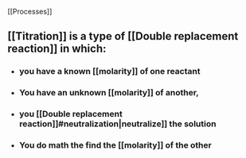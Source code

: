 [[Processes]]
## [[Titration]] is a type of [[Double replacement reaction]] in which:
- ### you have a known [[molarity]] of one reactant
- ### You have an unknown [[molarity]] of another,
- ### you [[Double replacement reaction]]#neutralization|neutralize]] the solution
- ### You do math the find the [[molarity]] of the other

